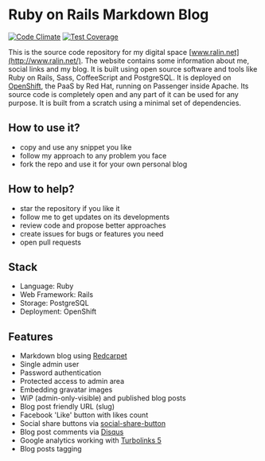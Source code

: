 # Ruby on Rails Markdown Blog
[![Code Climate](https://codeclimate.com/github/ralinc/ralin.net/badges/gpa.svg)](https://codeclimate.com/github/ralinc/ralin.net)
[![Test Coverage](https://codeclimate.com/github/ralinc/ralin.net/badges/coverage.svg)](https://codeclimate.com/github/ralinc/ralin.net/coverage)

This is the source code repository for my digital space [www.ralin.net](http://www.ralin.net/). The website contains some information about me, social links and my blog. It is built using open source software and tools like Ruby on Rails, Sass, CoffeeScript and PostgreSQL. It is deployed on [OpenShift](https://www.openshift.com/), the PaaS by Red Hat, running on Passenger inside Apache. Its source code is completely open and any part of it can be used for any purpose. It is built from a scratch using a minimal set of dependencies.

## How to use it?

- copy and use any snippet you like
- follow my approach to any problem you face
- fork the repo and use it for your own personal blog

## How to help?

- star the repository if you like it
- follow me to get updates on its developments
- review code and propose better approaches
- create issues for bugs or features you need
- open pull requests

## Stack

- Language: Ruby
- Web Framework: Rails
- Storage: PostgreSQL
- Deployment: OpenShift

## Features 

- Markdown blog using [Redcarpet](https://github.com/vmg/redcarpet)
- Single admin user
- Password authentication
- Protected access to admin area
- Embedding gravatar images
- WiP (admin-only-visible) and published blog posts
- Blog post friendly URL (slug)
- Facebook 'Like' button with likes count
- Social share buttons via [social-share-button](https://github.com/huacnlee/social-share-button)
- Blog post comments via [Disqus](https://disqus.com/)
- Google analytics working with [Turbolinks 5](https://github.com/turbolinks/turbolinks)
- Blog posts tagging

